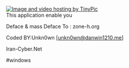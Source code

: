 <a href="http://tinypic.com?ref=33d9kjo" target="_blank"><img src="http://i66.tinypic.com/33d9kjo.png" border="0" alt="Image and video hosting by TinyPic"></a><br>
This application enable you

Deface & mass Deface To :
zone-h.org

Coded BY:Unkn0wn [unkn0wn@danwin1210.me]

Iran-Cyber.Net

#windows
